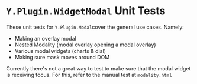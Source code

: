 `Y.Plugin.WidgetModal` Unit Tests
=================================

These unit tests for `Y.Plugin.Modal`cover the general use cases. Namely:

-   Making an overlay modal
-   Nested Modality (modal overlay opening a modal overlay)
-   Various modal widgets (charts & dial)
-   Making sure mask moves around DOM

Currently there's not a great way to test to make sure that the modal widget is receiving focus. For this, refer to the manual test at `modality.html`
